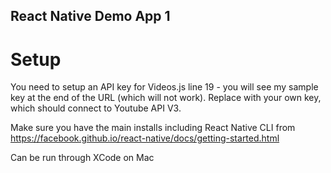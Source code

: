 ## React Native Demo App 1

# Setup 

You need to setup an API key for Videos.js line 19 - you will see my sample key at the end of the URL (which will not work).
Replace with your own key, which should connect to Youtube API V3.

Make sure you have the main installs including React Native CLI from
https://facebook.github.io/react-native/docs/getting-started.html

Can be run through XCode on Mac


